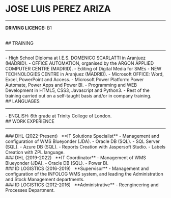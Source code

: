 # JOSE LUIS PEREZ ARIZA
****
**DRIVING LICENCE:** B1

<br>
## TRAINING
<hr>
- High School Diploma at I.E.S. DOMENICO SCARLATTI in Aranjuez (MADRID).
- OFFICE AUTOMATION, organised by the ARGON APPLIED COMPUTER CENTRE (MADRID).
- Editing of Digital Media for SMEs - NEW TECHNOLOGIES CENTRE in Aranjuez (MADRID).
- Microsoft OFFICE: Word, Excel, PowerPoint and Access.
- Microsoft Power Platform: Power Automate, Power Apps and Power BI.
- Programming and WEB Development in HTML5, CSS3, Javascript and Python3.
- Rest of the training carried out on a self-taught basis and/or in company training.

<br>
## LANGUAGES
<hr>
- ENGLISH: 6th grade at Trinity College of London.

<br>
## WORK EXPERIENCE
<hr>
### DHL (2022-Present)
&nbsp; **IT Solutions Specialist**
- Management and configuration of WMS Blueyonder (JDA).
- Oracle DB (SQL).
- SQL Server (SQL).
- Azure DB (SQL).
- Reports Creation with Jaspersoft Studio.
- Labels Creation with ZPL language.

<br>
### DHL (2019-2022)
&nbsp; **IT Coordinator**
- Management of WMS Blueyonder (JDA).
- Oracle DB (SQL).
- Power BI.

<br>
### ID LOGISTICS (2016-2019)
&nbsp; **Supervisor**
- Management and configuration of the INFOLOG WMS system, and leading the Administration and Stock Management departments.

<br>
### ID LOGISTICS (2012-2016)
&nbsp; **Administrative**
- Reengineering and Processes Department.